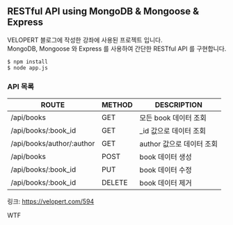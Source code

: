## RESTful API using MongoDB & Mongoose & Express
VELOPERT 블로그에 작성한 강좌에 사용된 프로젝트 입니다.  
MongoDB, Mongoose 와 Express 를 사용하여 간단한 RESTful API 를 구현합니다.  

```
$ npm install
$ node app.js
```


### API 목록
| ROUTE                     | METHOD | DESCRIPTION               |
|---------------------------|--------|---------------------------|
| /api/books                | GET    | 모든 book 데이터 조회     |
| /api/books/:book_id       | GET    | _id 값으로 데이터 조회    |
| /api/books/author/:author | GET    | author 값으로 데이터 조회 |
| /api/books                | POST   | book 데이터 생성          |
| /api/books/:book_id       | PUT    | book 데이터 수정          |
| /api/books/:book_id       | DELETE | book 데이터 제거          |

링크: https://velopert.com/594

WTF
